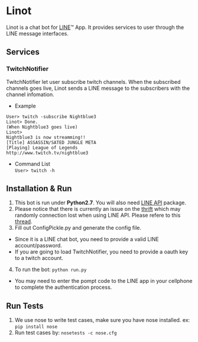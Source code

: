 # Linot
Linot is a chat bot for [LINE](http://line.me/)&trade; App. It provides services to user through the LINE message interfaces. 

## Services
###  TwitchNotifier
TwitchNotifier let user subscribe twitch channels. When the subscribed channels goes live, Linot sends a LINE message to the subscribers with the channel infomation.
* Example<br>
```
User> twitch -subscribe Nightblue3
Linot> Done.
(When Nightblue3 goes live)
Linot>
Nightblue3 is now streamming!!
[Title] ASSASSIN/SATED JUNGLE META
[Playing] League of Legends
http://www.twitch.tv/nightblue3
```
* Command List<br>
`User> twitch -h`

## Installation & Run
1. This bot is run under **Python2.7**. You will also need [LINE API](http://carpedm20.github.io/line/) package. 
2. Please notice that there is currently an issue on the [thrift](https://github.com/apache/thrift) which may randomly connection lost when using LINE API. Please refere to this [thread](https://github.com/carpedm20/LINE/issues/9).
3. Fill out ConfigPickle.py and generate the config file.
  - Since it is a LINE chat bot, you need to provide a valid LINE account/password.
  - If you are going to load TwitchNotifier, you need to provide a oauth key to a twitch account.
4. To run the bot: `python run.py`
* You may need to enter the pompt code to the LINE app in your cellphone to complete the authentication process.

## Run Tests
1. We use nose to write test cases, make sure you have nose installed. ex: `pip install nose`
2. Run test cases by: `nosetests -c nose.cfg`
